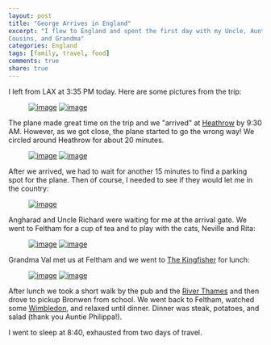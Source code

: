 ```yaml
---
layout: post
title: "George Arrives in England"
excerpt: "I flew to England and spent the first day with my Uncle, Aunt,
Cousins, and Grandma"
categories: England
tags: [family, travel, food]
comments: true
share: true
---
```


I left from LAX at 3:35 PM today.  Here are some pictures from the trip:

<figure class="half">
	<a href="{{site.url}}/images/george_arrives/7.jpg" title="My plane"><img src="{{site.url}}/images/george_arrives/7.jpg" alt="image"></a>
	<a href="{{site.url}}/images/george_arrives/8.jpg" title="Walking to the plane"><img src="{{site.url}}/images/george_arrives/8.jpg" alt="image"></a>
</figure>

The plane made great time on the trip and we "arrived" at [Heathrow](http://www.heathrowairport.com) by 9:30 AM.
However, as we got close, the plane started to go the wrong way!  We
circled around Heathrow for about 20 minutes.  

<figure class="half">
	<a href="{{site.url}}/images/george_arrives/3.jpg" title="We're going the wrong way!"><img src="{{site.url}}/images/george_arrives/3.jpg" alt="image"></a>
	<a href="{{site.url}}/images/george_arrives/4.jpg" title="Circling Heathrow"><img src="{{site.url}}/images/george_arrives/4.jpg" alt="image"></a>
</figure>

After we arrived, we had to wait for another 15 minutes to find a parking spot
for the plane.  Then of course, I needed to see if they would let me in the
country:
<figure>
	<a href="{{site.url}}/images/george_arrives/5.jpg" title="Let me in!"><img src="{{site.url}}/images/george_arrives/5.jpg" alt="image"></a>
</figure>

Angharad and Uncle Richard were waiting for me at the arrival gate.  We went to
Feltham for a cup of tea and to play with the cats, Neville and Rita:

<figure class="half">
	<a href="{{site.url}}/images/george_arrives/6.jpg" title="First cup of tea in England"><img src="{{site.url}}/images/george_arrives/6.jpg" alt="image"></a>
	<a href="{{site.url}}/images/george_arrives/2.jpg" title="Neville the cat"><img src="{{site.url}}/images/george_arrives/2.jpg" alt="image"></a>
</figure>

Grandma Val met us at Feltham and we went to [The Kingfisher](http://www.thekingfisherchertsey.co.uk) for lunch:

<figure class="half">
	<a href="{{site.url}}/images/george_arrives/1.jpg" title="Kingfisher Pub"><img src="{{site.url}}/images/george_arrives/1.jpg" alt="image"></a>
	<a href="{{site.url}}/images/george_arrives/9.jpg" title="Walk after lunch near the River Thames"><img src="{{site.url}}/images/george_arrives/9.jpg" alt="image"></a>
</figure>

After lunch we took a short walk by the pub and the [River Thames](https://en.wikipedia.org/wiki/River_Thames) and then drove to pickup Bronwen from school.
We went back to Feltham, watched some
[Wimbledon](http://www.wimbledon.com/index.html), and relaxed until dinner.
Dinner was steak, potatoes, and salad (thank you Auntie Philippa!).

I went to sleep at 8:40, exhausted from two days of travel.
